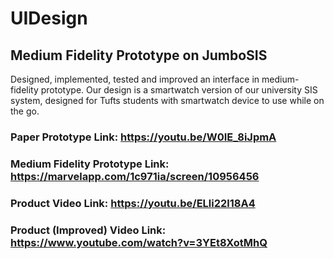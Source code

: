 # UIDesign
## Medium Fidelity Prototype on JumboSIS
Designed, implemented, tested and improved an interface in medium-fidelity prototype.
Our design is a smartwatch version of  our university SIS system, designed for Tufts students with smartwatch device to use while on the go.
### Paper Prototype Link: https://youtu.be/W0IE_8iJpmA
### Medium Fidelity Prototype Link: https://marvelapp.com/1c971ia/screen/10956456
### Product Video Link: https://youtu.be/ELli22l18A4
### Product (Improved) Video Link: https://www.youtube.com/watch?v=3YEt8XotMhQ
